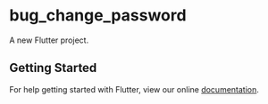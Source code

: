 # bug_change_password

A new Flutter project.

## Getting Started

For help getting started with Flutter, view our online
[documentation](https://flutter.io/).
